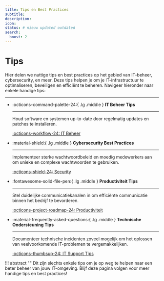 ```yaml
---
title: Tips en Best Practices
subtitle:
description:
icon:
status: # nieuw updated outdated
search:
  boost: 2 
---
```


# Tips

Hier delen we nuttige tips en best practices op het gebied van IT-beheer, cybersecurity, en meer. Deze tips helpen je om je IT-infrastructuur te optimaliseren, beveiligen en efficiënt te beheren. Navigeer hieronder naar enkele handige tips:

---

<div class="grid cards" markdown>

-   :octicons-command-palette-24:{ .lg .middle } __IT Beheer Tips__

    ---

    Houd software en systemen up-to-date door regelmatig updates en patches te installeren.

    [:octicons-workflow-24: IT Beheer](Tips/IT/)

-   :material-shield:{ .lg .middle } __Cybersecurity Best Practices__

    ---

    Implementeer sterke wachtwoordbeleid en moedig medewerkers aan om unieke en complexe wachtwoorden te gebruiken.

    [:octicons-shield-24: Security](Tips/Cybersecurity/)

-   :fontawesome-solid-file-pen:{ .lg .middle } __Productiviteit Tips__

    ---

    Stel duidelijke communicatiekanalen in om efficiënte communicatie binnen het bedrijf te bevorderen.

    [:octicons-project-roadmap-24: Productiviteit](Tips/Productiviteit/)

-   :material-frequently-asked-questions:{ .lg .middle } __Technische Ondersteuning Tips__

    ---

    Documenteer technische incidenten zoveel mogelijk om het oplossen van veelvoorkomende IT-problemen te vergemakkelijken.

    [:octicons-thumbsup-24: IT Support Tips](Tips/Support/)

</div>

!!! abstract ""
    Dit zijn slechts enkele tips om je op weg te helpen naar een beter beheer van jouw IT-omgeving. Blijf deze pagina volgen voor meer handige tips en best practices!